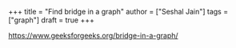 +++
title = "Find bridge in a graph"
author = ["Seshal Jain"]
tags = ["graph"]
draft = true
+++

<https://www.geeksforgeeks.org/bridge-in-a-graph/>
